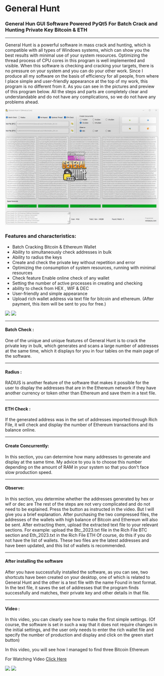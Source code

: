 # General Hunt

### General Hun GUI Software Powered PyQt5 For Batch Crack and Hunting Private Key Bitcoin &amp; ETH

---

General Hunt is a powerful software in mass crack and hunting, which is compatible with all types of Windows systems, which can show you the best results with minimal use of your system resources. Optimizing the thread process of CPU cores in this program is well implemented and visible. When this software is checking and cracking your targets, there is no pressure on your system and you can do your other work.
Since I produce all my software on the basis of efficiency for all people, from where I place simple and user-friendly appearance at the top of my work, this program is no different from it. As you can see in the pictures and preview of this program below. All the steps and parts are completely clear and understandable and do not have any complications, so we do not have any problems ahead.

![](https://raw.githubusercontent.com/Pymmdrza/GeneralHunt/mainx/Screen/Screen_Main02.png 'General Hunt For Batch Cracking and Hunting Private Key Bitcoin and Ethereum')

### Features and characteristics:

- Batch Cracking Bitcoin & Ethereum Wallet
- Ability to simultaneously check addresses in bulk
- Ability to radius the keys
- Create and check the private key without repetition and error
- Optimizing the consumption of system resources, running with minimal resources
- Check feature Enable online check of any wallet
- Setting the number of active processes in creating and checking
- ability to check from HEX , WIF & DEC
- User-friendly and simple appearance
- Upload rich wallet address via text file for bitcoin and ethereum. (After payment, this item will be sent to you for free.)

[![](https://mmdrza.com/wp-content/uploads/2023/01/order-btn04.png)](https://mmdrza.com/product/general-hunt/)  [![](https://mmdrza.com/wp-content/uploads/2023/02/ReadMore.png)](https://mmdrza.com/general-hunt-batch-cracking-and-hunting-private-key-btc-eth/ 'Read More Detail General Hunt For Batch Cracking and Hunting')

---
#### Batch Check :

One of the unique and unique features of General Hunt is to crack the private key in bulk, which generates and scans a large number of addresses at the same time, which it displays for you in four tables on the main page of the software.

---

#### Radius :


RADIUS is another feature of the software that makes it possible for the user to display the addresses that are in the Ethereum network if they have another currency or token other than Ethereum and save them in a text file.

---

#### ETH Check :


If the generated address was in the set of addresses imported through Rich File, it will check and display the number of Ethereum transactions and its balance online.

---


#### Create Concurrently:


In this section, you can determine how many addresses to generate and display at the same time. My advice to you is to choose this number depending on the amount of RAM in your system so that you don't face slow production speed.


---


#### Observe:

In this section, you determine whether the addresses generated by hex or wif or dec are
The rest of the steps are not very complicated and do not need to be explained. Press the button as instructed in the video. But I will give you a brief explanation. After purchasing the two compressed files, the addresses of the wallets with high balance of Bitcoin and Ethereum will also be sent. After extracting them, upload the extracted text file to your relevant sections. For example: upload the Btc_2023.txt file in the Rich File BTC section and Eth_2023.txt in the Rich File ETH
Of course, do this if you do not have the list of wallets. These two files are the latest addresses and have been updated, and this list of wallets is recommended.

---

#### After installing the software

After you have successfully installed the software, as you can see, two shortcuts have been created on your desktop, one of which is related to General Hunt and the other is a text file with the name Found in text format. In the text file, it saves the set of addresses that the program finds successfully and matches, their private key and other details in that file.

---
#### Video :

In this video, you can clearly see how to make the first simple settings. (Of course, the software is set in such a way that it does not require changes in the initial settings, and the user only needs to enter the rich wallet file and specify the number of production and display and click on the green start button)

In this video, you will see how I managed to find three Bitcoin Ethereum

For Watching Video [Click Here](https://videopress.com/v/06hlgEwX 'VIDEO PRESS | GENERAL HUNT')

[![](https://mmdrza.com/wp-content/uploads/2023/01/order-btn04.png)](https://mmdrza.com/product/general-hunt/)  [![](https://mmdrza.com/wp-content/uploads/2023/02/ReadMore.png)](https://mmdrza.com/general-hunt-batch-cracking-and-hunting-private-key-btc-eth/ 'Read More Detail General Hunt For Batch Cracking and Hunting')
